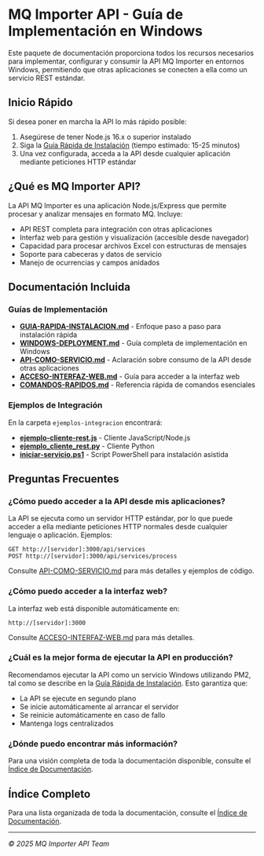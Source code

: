 # MQ Importer API - Guía de Implementación en Windows

Este paquete de documentación proporciona todos los recursos necesarios para implementar, configurar y consumir la API MQ Importer en entornos Windows, permitiendo que otras aplicaciones se conecten a ella como un servicio REST estándar.

## Inicio Rápido

Si desea poner en marcha la API lo más rápido posible:

1. Asegúrese de tener Node.js 16.x o superior instalado
2. Siga la [Guía Rápida de Instalación](GUIA-RAPIDA-INSTALACION.md) (tiempo estimado: 15-25 minutos)
3. Una vez configurada, acceda a la API desde cualquier aplicación mediante peticiones HTTP estándar

## ¿Qué es MQ Importer API?

La API MQ Importer es una aplicación Node.js/Express que permite procesar y analizar mensajes en formato MQ. Incluye:

- API REST completa para integración con otras aplicaciones
- Interfaz web para gestión y visualización (accesible desde navegador)
- Capacidad para procesar archivos Excel con estructuras de mensajes
- Soporte para cabeceras y datos de servicio
- Manejo de ocurrencias y campos anidados

## Documentación Incluida

### Guías de Implementación

- [**GUIA-RAPIDA-INSTALACION.md**](GUIA-RAPIDA-INSTALACION.md) - Enfoque paso a paso para instalación rápida
- [**WINDOWS-DEPLOYMENT.md**](WINDOWS-DEPLOYMENT.md) - Guía completa de implementación en Windows
- [**API-COMO-SERVICIO.md**](API-COMO-SERVICIO.md) - Aclaración sobre consumo de la API desde otras aplicaciones
- [**ACCESO-INTERFAZ-WEB.md**](ACCESO-INTERFAZ-WEB.md) - Guía para acceder a la interfaz web
- [**COMANDOS-RAPIDOS.md**](COMANDOS-RAPIDOS.md) - Referencia rápida de comandos esenciales

### Ejemplos de Integración

En la carpeta `ejemplos-integracion` encontrará:

- [**ejemplo-cliente-rest.js**](ejemplos-integracion/ejemplo-cliente-rest.js) - Cliente JavaScript/Node.js
- [**ejemplo_cliente_rest.py**](ejemplos-integracion/ejemplo_cliente_rest.py) - Cliente Python
- [**iniciar-servicio.ps1**](ejemplos-integracion/iniciar-servicio.ps1) - Script PowerShell para instalación asistida

## Preguntas Frecuentes

### ¿Cómo puedo acceder a la API desde mis aplicaciones?

La API se ejecuta como un servidor HTTP estándar, por lo que puede acceder a ella mediante peticiones HTTP normales desde cualquier lenguaje o aplicación. Ejemplos:

```
GET http://[servidor]:3000/api/services
POST http://[servidor]:3000/api/services/process
```

Consulte [API-COMO-SERVICIO.md](API-COMO-SERVICIO.md) para más detalles y ejemplos de código.

### ¿Cómo puedo acceder a la interfaz web?

La interfaz web está disponible automáticamente en:

```
http://[servidor]:3000
```

Consulte [ACCESO-INTERFAZ-WEB.md](ACCESO-INTERFAZ-WEB.md) para más detalles.

### ¿Cuál es la mejor forma de ejecutar la API en producción?

Recomendamos ejecutar la API como un servicio Windows utilizando PM2, tal como se describe en la [Guía Rápida de Instalación](GUIA-RAPIDA-INSTALACION.md). Esto garantiza que:

- La API se ejecute en segundo plano
- Se inicie automáticamente al arrancar el servidor
- Se reinicie automáticamente en caso de fallo
- Mantenga logs centralizados

### ¿Dónde puedo encontrar más información?

Para una visión completa de toda la documentación disponible, consulte el [Índice de Documentación](INDICE-DOCUMENTACION.md).

## Índice Completo

Para una lista organizada de toda la documentación, consulte el [Índice de Documentación](INDICE-DOCUMENTACION.md).

---

*© 2025 MQ Importer API Team*

